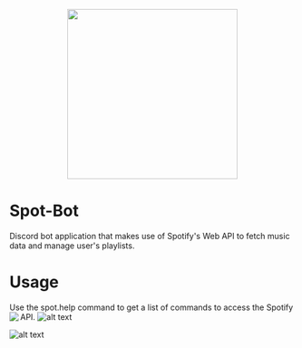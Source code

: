 <p align="center">
  <img width="300" height="300" src="https://user-images.githubusercontent.com/18038318/32081399-2c9c8c6a-ba83-11e7-91f2-477ba57de7d2.png">
</p>

# Spot-Bot
Discord bot application that makes use of Spotify's Web API to fetch music data and manage user's playlists. 

# Usage
Use the spot.help command to get a list of commands to access the Spotify API.
<img align="left" src="https://user-images.githubusercontent.com/18038318/32081156-ae32435c-ba81-11e7-8a35-368e3466e331.PNG">
![alt text](https://user-images.githubusercontent.com/18038318/32081156-ae32435c-ba81-11e7-8a35-368e3466e331.PNG)

![alt text](https://user-images.githubusercontent.com/18038318/32081158-b1780da8-ba81-11e7-89a6-b317d77bd4dc.PNG)

#
